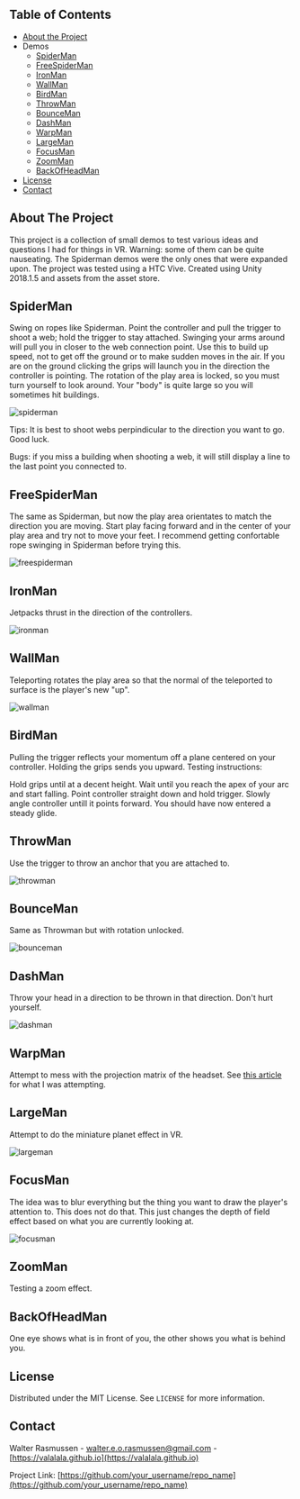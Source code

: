 
<!--
*** README created using this template: https://github.com/othneildrew/Best-README-Template
-->

<!-- TABLE OF CONTENTS -->
## Table of Contents
* [About the Project](#about-the-project)
* Demos
  * [SpiderMan](#SpiderMan)
  * [FreeSpiderMan](#FreeSpiderMan)
  * [IronMan](#IronMan)
  * [WallMan](#WallMan)
  * [BirdMan](#BirdMan)
  * [ThrowMan](#ThrowMan)
  * [BounceMan](#BounceMan)
  * [DashMan](#DashMan)
  * [WarpMan](#WarpMan)
  * [LargeMan](#LargeMan)
  * [FocusMan](#FocusMan)
  * [ZoomMan](#ZoomMan)
  * [BackOfHeadMan](#BackOfHeadMan)
* [License](#license)
* [Contact](#contact)

<!-- ABOUT THE PROJECT -->
## About The Project

This project is a collection of small demos to test various ideas and questions I had for things in VR. Warning: some of them can be quite nauseating. The Spiderman demos were the only ones that were expanded upon. The project was tested using a HTC Vive. Created using Unity 2018.1.5 and assets from the asset store. 


## SpiderMan 
Swing on ropes like Spiderman. Point the controller and pull the trigger to shoot a web; hold the trigger to stay attached. Swinging your arms around will pull you in closer to the web connection point. Use this to build up speed, not to get off the ground or to make sudden moves in the air. If you are on the ground clicking the grips will launch you in the direction the controller is pointing. The rotation of the play area is locked, so you must turn yourself to look around. Your "body" is quite large so you will sometimes hit buildings.

![spiderman](spiderman.gif)

Tips: It is best to shoot webs perpindicular to the direction you want to go. Good luck. 

Bugs: if you miss a building when shooting a web, it will still display a line to the last point you connected to. 

## FreeSpiderMan
The same as Spiderman, but now the play area orientates to match the direction you are moving. Start play facing forward and in the center of your play area and try not to move your feet. I recommend getting confortable rope swinging in Spiderman before trying this.

![freespiderman](freespiderman.gif)

## IronMan 
Jetpacks thrust in the direction of the controllers. 

![ironman](ironman.gif)

## WallMan 
Teleporting rotates the play area so that the normal of the teleported to surface is the player's new "up".

![wallman](wallman.gif)

## BirdMan
Pulling the trigger reflects your momentum off a plane centered on your controller. Holding the grips sends you upward. Testing instructions:

Hold grips until at a decent height. Wait until you reach the apex of your arc and start falling. Point controller straight down and hold trigger. Slowly angle controller untill it points forward. You should have now entered a steady glide. 

## ThrowMan
Use the trigger to throw an anchor that you are attached to. 

![throwman](throwman.gif)

## BounceMan
Same as Throwman but with rotation unlocked. 

![bounceman](bounceman.gif)

## DashMan 
Throw your head in a direction to be thrown in that direction. Don't hurt yourself. 

![dashman](dashman.gif)

## WarpMan 
Attempt to mess with the projection matrix of the headset. See [this article](https://medium.com/realities-io/making-the-inception-effect-in-unity-3d-with-few-lines-of-code-fb9667d4786f) for what I was attempting. 

## LargeMan
Attempt to do the miniature planet effect in VR.

![largeman](largeman.gif)

## FocusMan 
The idea was to blur everything but the thing you want to draw the player's attention to. This does not do that. This just changes the depth of field effect based on what you are currently looking at. 

![focusman](focusman.gif)

## ZoomMan 
Testing a zoom effect.

## BackOfHeadMan 
One eye shows what is in front of you, the other shows you what is behind you. 


<!-- LICENSE -->
## License

Distributed under the MIT License. See `LICENSE` for more information.



<!-- CONTACT -->
## Contact

Walter Rasmussen - walter.e.o.rasmussen@gmail.com - [https://valalala.github.io](https://valalala.github.io)

Project Link: [https://github.com/your_username/repo_name](https://github.com/your_username/repo_name)

